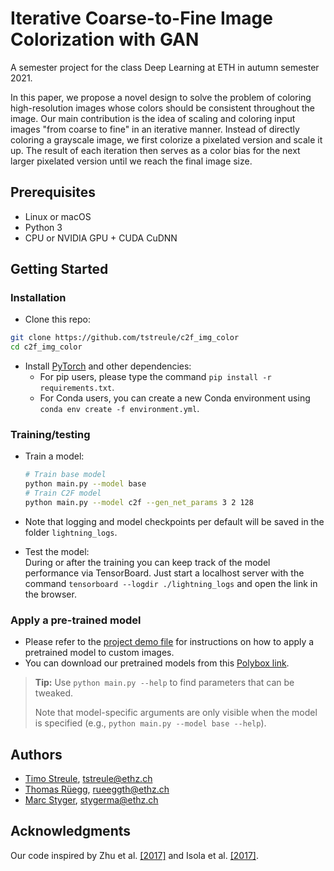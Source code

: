 # Iterative Coarse-to-Fine Image Colorization with GAN

A semester project for the class Deep Learning at ETH in autumn semester 2021.

In this paper, we propose a novel design to solve the problem of coloring high-resolution images whose colors should be consistent throughout the image.
Our main contribution is the idea of scaling and coloring input images "from coarse to fine" in an iterative manner. Instead of directly coloring a grayscale image, we first colorize a pixelated version and scale it up. The result of each iteration then serves as a color bias for the next larger pixelated version until we reach the final image size.


## Prerequisites

- Linux or macOS
- Python 3
- CPU or NVIDIA GPU + CUDA CuDNN


## Getting Started

### Installation

- Clone this repo:
```bash
git clone https://github.com/tstreule/c2f_img_color
cd c2f_img_color
```

- Install [PyTorch](https://pytorch.org) and other dependencies:
  - For pip users, please type the command `pip install -r requirements.txt`.
  - For Conda users, you can create a new Conda environment using `conda env create -f environment.yml`.

### Training/testing

- Train a model:
  ```bash
  # Train base model
  python main.py --model base
  # Train C2F model
  python main.py --model c2f --gen_net_params 3 2 128
  ```

- Note that logging and model checkpoints per default will be saved in the folder `lightning_logs`.

- Test the model:<br>
  During or after the training you can keep track of the model performance via TensorBoard. Just start a localhost server with the command `tensorboard --logdir ./lightning_logs` and open the link in the browser.

### Apply a pre-trained model

- Please refer to the [project demo file](demo.ipynb) for instructions on how to apply a pretrained model to custom images.
- You can download our pretrained models from this [Polybox link](https://polybox.ethz.ch/index.php/s/uwF5Gml6rJjb0QY).


> **Tip:** Use `python main.py --help` to find parameters that can be tweaked.
> 
> Note that model-specific arguments are only visible when the model is specified (e.g., `python main.py --model base --help`).



## Authors

- [Timo Streule](https://github.com/tstreule), tstreule@ethz.ch
- [Thomas Rüegg](https://github.com/Thomacdebabo), rueeggth@ethz.ch
- [Marc Styger](https://github.com/stygerma), stygerma@ethz.ch


## Acknowledgments

Our code inspired by Zhu et al. [[2017]](https://arxiv.org/pdf/1703.10593.pdf) and Isola et al. [[2017]](https://arxiv.org/pdf/1611.07004.pdf).
